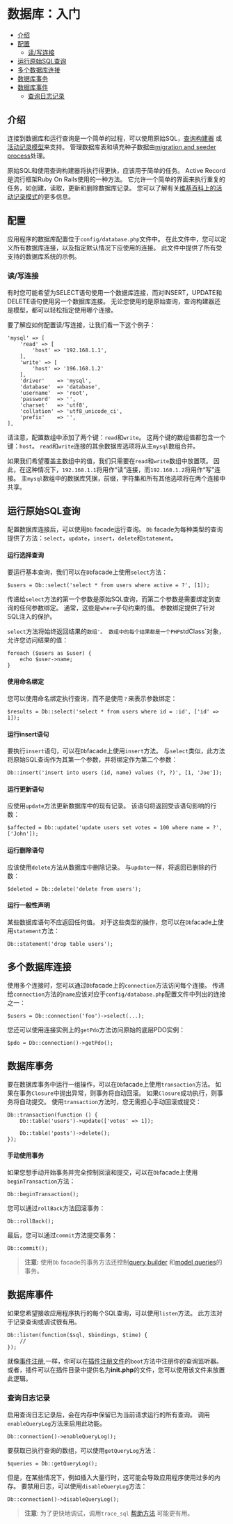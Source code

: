 # 数据库：入门

- [介绍](#introduction)
- [配置](#configuration)
    - [读/写连接](#read-write-connections)
- [运行原始SQL查询](#running-queries)
- [多个数据库连接](#accessing-connections)
- [数据库事务](#database-transactions)
- [数据库事件](#database-events)
    - [查询日志记录](#query-logging)


<a name="introduction"></a>
## 介绍

连接到数据库和运行查询是一个简单的过程，可以使用原始SQL，[查询构建器](../database/query) 或[活动记录模型](../database/model)来支持。 管理数据库表和填充种子数据由[migration and seeder process](../database/structure)处理。

原始SQL和使用查询构建器将执行得更快，应该用于简单的任务。 Active Record是流行框架Ruby On Rails使用的一种方法。 它允许一个简单的界面来执行重复的任务，如创建，读取，更新和删除数据库记录。 您可以了解有关[维基百科上的活动记录模式](http://en.wikipedia.org/wiki/Active_record_pattern)的更多信息。

<a name="configuration"></a>
## 配置

应用程序的数据库配置位于`config/database.php`文件中。 在此文件中，您可以定义所有数据库连接，以及指定默认情况下应使用的连接。 此文件中提供了所有受支持的数据库系统的示例。

<a name="read-write-connections"></a>
### 读/写连接

有时您可能希望为SELECT语句使用一个数据库连接，而对INSERT，UPDATE和DELETE语句使用另一个数据库连接。 无论您使用的是原始查询，查询构建器还是模型，都可以轻松指定使用哪个连接。

要了解应如何配置读/写连接，让我们看一下这个例子：

    'mysql' => [
        'read' => [
            'host' => '192.168.1.1',
        ],
        'write' => [
            'host' => '196.168.1.2'
        ],
        'driver'    => 'mysql',
        'database'  => 'database',
        'username'  => 'root',
        'password'  => '',
        'charset'   => 'utf8',
        'collation' => 'utf8_unicode_ci',
        'prefix'    => '',
    ],

请注意，配置数组中添加了两个键：`read`和`write`。 这两个键的数组值都包含一个键：`host`。 `read`和`write`连接的其余数据库选项将从主`mysql`数组合并。

如果我们希望覆盖主数组中的值，我们只需要在`read`和`write`数组中放置项。 因此，在这种情况下，`192.168.1.1`将用作“读”连接，而`192.168.1.2`将用作“写”连接。 主`mysql`数组中的数据库凭据，前缀，字符集和所有其他选项将在两个连接中共享。

<a name="running-queries"></a>
## 运行原始SQL查询

配置数据库连接后，可以使用`Db` facade运行查询。 `Db` facade为每种类型的查询提供了方法：`select`，`update`，`insert`，`delete`和`statement`。

#### 运行选择查询

要运行基本查询，我们可以在`Db`facade上使用`select`方法：

    $users = Db::select('select * from users where active = ?', [1]);

传递给`select`方法的第一个参数是原始SQL查询，而第二个参数是需要绑定到查询的任何参数绑定。 通常，这些是`where`子句约束的值。 参数绑定提供了针对SQL注入的保护。

`select`方法将始终返回结果的`数组'。 数组中的每个结果都是一个PHP`stdClass`对象，允许您访问结果的值：

    foreach ($users as $user) {
        echo $user->name;
    }

#### 使用命名绑定

您可以使用命名绑定执行查询，而不是使用`？`来表示参数绑定：

    $results = Db::select('select * from users where id = :id', ['id' => 1]);

#### 运行insert语句

要执行`insert`语句，可以在`Db`facade上使用`insert`方法。 与`select`类似，此方法将原始SQL查询作为其第一个参数，并将绑定作为第二个参数：

    Db::insert('insert into users (id, name) values (?, ?)', [1, 'Joe']);

#### 运行更新语句

应使用`update`方法更新数据库中的现有记录。 该语句将返回受该语句影响的行数：

    $affected = Db::update('update users set votes = 100 where name = ?', ['John']);

#### 运行删除语句

应该使用`delete`方法从数据库中删除记录。 与`update`一样，将返回已删除的行数：

    $deleted = Db::delete('delete from users');

#### 运行一般性声明

某些数据库语句不应返回任何值。 对于这些类型的操作，您可以在`Db`facade上使用`statement`方法：

    Db::statement('drop table users');

<a name="accessing-connections"></a>
## 多个数据库连接

使用多个连接时，您可以通过`Db`facade上的`connection`方法访问每个连接。 传递给`connection`方法的`name`应该对应于`config/database.php`配置文件中列出的连接之一：

    $users = Db::connection('foo')->select(...);

您还可以使用连接实例上的`getPdo`方法访问原始的底层PDO实例：

    $pdo = Db::connection()->getPdo();

<a name="database-transactions"></a>
## 数据库事务

要在数据库事务中运行一组操作，可以在`Db`facade上使用`transaction`方法。 如果在事务`Closure`中抛出异常，则事务将自动回滚。 如果`Closure`成功执行，则事务将自动提交。 使用`transaction`方法时，您无需担心手动回滚或提交：

    Db::transaction(function () {
        Db::table('users')->update(['votes' => 1]);

        Db::table('posts')->delete();
    });

#### 手动使用事务

如果您想手动开始事务并完全控制回滚和提交，可以在`Db`facade上使用`beginTransaction`方法：

    Db::beginTransaction();

您可以通过`rollBack`方法回滚事务：

    Db::rollBack();

最后，您可以通过`commit`方法提交事务：

    Db::commit();

> **注意:** 使用`Db` facade的事务方法还控制[query builder](../database/query) 和[model queries](../database/model)的事务。

<a name="database-events"></a>
## 数据库事件

如果您希望接收应用程序执行的每个SQL查询，可以使用`listen`方法。 此方法对于记录查询或调试很有用。

    Db::listen(function($sql, $bindings, $time) {
        //
    });

就像[事件注册](../services/events#event-registration),一样，你可以在[插件注册文件](../plugin/registration#registration-methods)的`boot`方法中注册你的查询监听器。 或者，插件可以在插件目录中提供名为**init.php**的文件，您可以使用该文件来放置此逻辑。

<a name="query-logging"></a>
### 查询日志记录

启用查询日志记录后，会在内存中保留已为当前请求运行的所有查询。 调用`enableQueryLog`方法来启用此功能。

    Db::connection()->enableQueryLog();

要获取已执行查询的数组，可以使用`getQueryLog`方法：

    $queries = Db::getQueryLog();

但是，在某些情况下，例如插入大量行时，这可能会导致应用程序使用过多的内存。 要禁用日志，可以使用`disableQueryLog`方法：

    Db::connection()->disableQueryLog();

> **注意**: 为了更快地调试，调用`trace_sql` [帮助方法](../services/error-log#helpers) 可能更有用。
